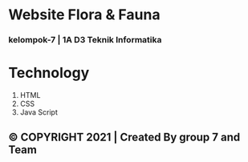 # Website Flora & Fauna
### kelompok-7 | 1A D3 Teknik Informatika

# Technology
1. HTML
2. CSS
3. Java Script

## © COPYRIGHT 2021  |  Created By group 7 and Team
